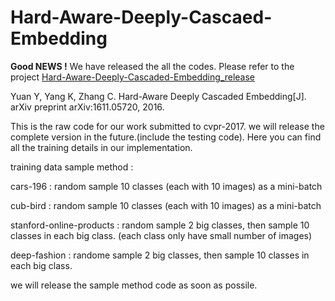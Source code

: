 # Hard-Aware-Deeply-Cascaed-Embedding

**Good NEWS !**  We have released the all the codes. Please refer to the project [Hard-Aware-Deeply-Cascaded-Embedding_release](https://github.com/PkuRainBow/Hard-Aware-Deeply-Cascaded-Embedding_release)

Yuan Y, Yang K, Zhang C. Hard-Aware Deeply Cascaded Embedding[J]. arXiv preprint arXiv:1611.05720, 2016.

This is the raw code for our work submitted to cvpr-2017. we will release the complete version in the future.(include the testing code). Here you can find all the training details in our implementation.

training data sample method : 

cars-196 : random sample 10 classes (each with 10 images) as a mini-batch

cub-bird : random sample 10 classes (each with 10 images) as a mini-batch

stanford-online-products : random sample 2 big classes, then sample 10 classes in each big class. (each class only have small number of images)

deep-fashion : randome sample 2 big classes, then sample 10 classes in each big class.

we will release the sample method code as soon as possile.
